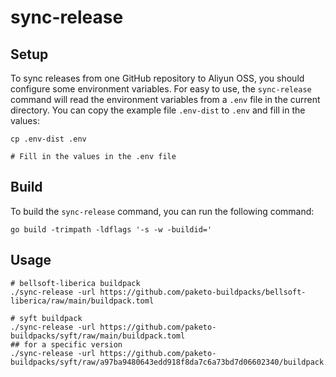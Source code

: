 # sync-release

## Setup

To sync releases from one GitHub repository to Aliyun OSS, you should configure some environment variables. For easy to use, the
`sync-release` command will read the environment variables from a `.env` file in the current directory. You can copy the example
file `.env-dist` to `.env` and fill in the values:

```shell
cp .env-dist .env

# Fill in the values in the .env file
```

## Build

To build the `sync-release` command, you can run the following command:

```shell
go build -trimpath -ldflags '-s -w -buildid='
```

## Usage

```shell
# bellsoft-liberica buildpack
./sync-release -url https://github.com/paketo-buildpacks/bellsoft-liberica/raw/main/buildpack.toml

# syft buildpack
./sync-release -url https://github.com/paketo-buildpacks/syft/raw/main/buildpack.toml
## for a specific version
./sync-release -url https://github.com/paketo-buildpacks/syft/raw/a97ba9480643edd918f8da7c6a73bd7d06602340/buildpack.toml
```
